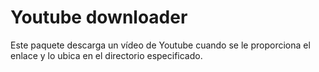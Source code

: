 # Youtube downloader
Este paquete descarga un vídeo de Youtube cuando se le proporciona el enlace y lo ubica en el directorio especificado.